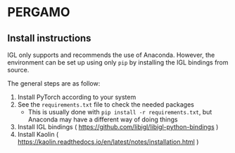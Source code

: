 # PERGAMO

## Install instructions

IGL only supports and recommends the use of Anaconda. However, the environment can be set up using only `pip`
by installing the IGL bindings from source.

The general steps are as follow:

1. Install PyTorch according to your system
2. See the `requirements.txt` file to check the needed packages
    - This is usually done with `pip install -r requirements.txt`, but Anaconda may have a different way of doing things
3. Install IGL bindings ( https://github.com/libigl/libigl-python-bindings )
4. Install Kaolin ( https://kaolin.readthedocs.io/en/latest/notes/installation.html )
